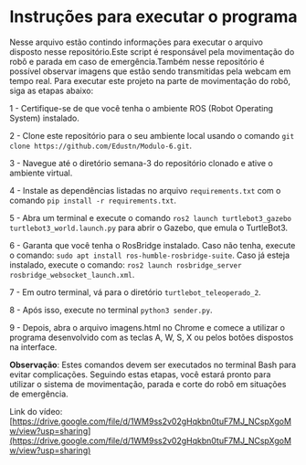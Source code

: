 # Instruções para executar o programa
Nesse arquivo estão contindo informações para executar o arquivo disposto nesse repositório.Este script é responsável pela movimentação do robô e parada em caso de emergência.Também nesse repositório  é possível observar imagens que estão sendo transmitidas pela webcam em tempo real. Para executar este projeto na parte de movimentação do robô, siga as etapas abaixo:

1 - Certifique-se de que você tenha o ambiente ROS (Robot Operating System) instalado.

2 - Clone este repositório para o seu ambiente local usando o comando `git clone https://github.com/Edustn/Modulo-6.git`.

3 - Navegue até o diretório semana-3 do repositório clonado e ative o ambiente virtual.

4 - Instale as dependências listadas no arquivo `requirements.txt` com o comando `pip install -r requirements.txt`.

5 - Abra um terminal e execute o comando `ros2 launch turtlebot3_gazebo turtlebot3_world.launch.py` para abrir o Gazebo, que emula o TurtleBot3.

6 - Garanta que você tenha o RosBridge instalado. Caso não tenha, execute o comando: `sudo apt install ros-humble-rosbridge-suite`. Caso já esteja instalado, execute o comando: `ros2 launch rosbridge_server rosbridge_websocket_launch.xml`.

7 - Em outro terminal, vá para o diretório `turtlebot_teleoperado_2`.

8 - Após isso, execute no terminal `python3 sender.py`.

9 - Depois, abra o arquivo imagens.html no Chrome e comece a utilizar o programa desenvolvido com as teclas A, W, S, X ou pelos botões dispostos na interface.

**Observação**: Estes comandos devem ser executados no terminal Bash para evitar complicações. Seguindo estas etapas, você estará pronto para utilizar o sistema de movimentação, parada e corte do robô em situações de emergência.

Link do vídeo: [https://drive.google.com/file/d/1WM9ss2v02gHqkbn0tuF7MJ_NCspXgoMw/view?usp=sharing](https://drive.google.com/file/d/1WM9ss2v02gHqkbn0tuF7MJ_NCspXgoMw/view?usp=sharing)
